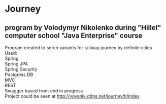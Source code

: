 # Journey

## program by Volodymyr Nikolenko during "Hillel" computer school "Java Enterprise" course
Program created to serch variants for railway journey by definite cities  
Used:  
Spring  
Spring JPA  
Spring Security  
Postgress DB  
MVC  
REST  
Swagger based front end in progress  
Project could be seen at http://vovanik.ddns.net/journey/tl/index
